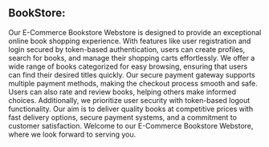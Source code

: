 
## BookStore:
Our E-Commerce Bookstore Webstore is designed to provide an exceptional online book shopping experience. With features like user registration and login secured by token-based authentication, users can create profiles, search for books, and manage their shopping carts effortlessly. We offer a wide range of books categorized for easy browsing, ensuring that users can find their desired titles quickly. Our secure payment gateway supports multiple payment methods, making the checkout process smooth and safe. Users can also rate and review books, helping others make informed choices. Additionally, we prioritize user security with token-based logout functionality. Our aim is to deliver quality books at competitive prices with fast delivery options, secure payment systems, and a commitment to customer satisfaction. Welcome to our E-Commerce Bookstore Webstore, where we look forward to serving you.


